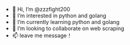 - 👋 Hi, I’m @zzzfight200
- 👀 I’m interested in python and golang
- 🌱 I’m currently learning python and golang
- 💞️ I’m looking to collaborate on web scraping
- 📫 leave me message！


<!---
zzzfight200/zzzfight200 is a ✨ special ✨ repository because its `README.md` (this file) appears on your GitHub profile.
You can click the Preview link to take a look at your changes.
--->

